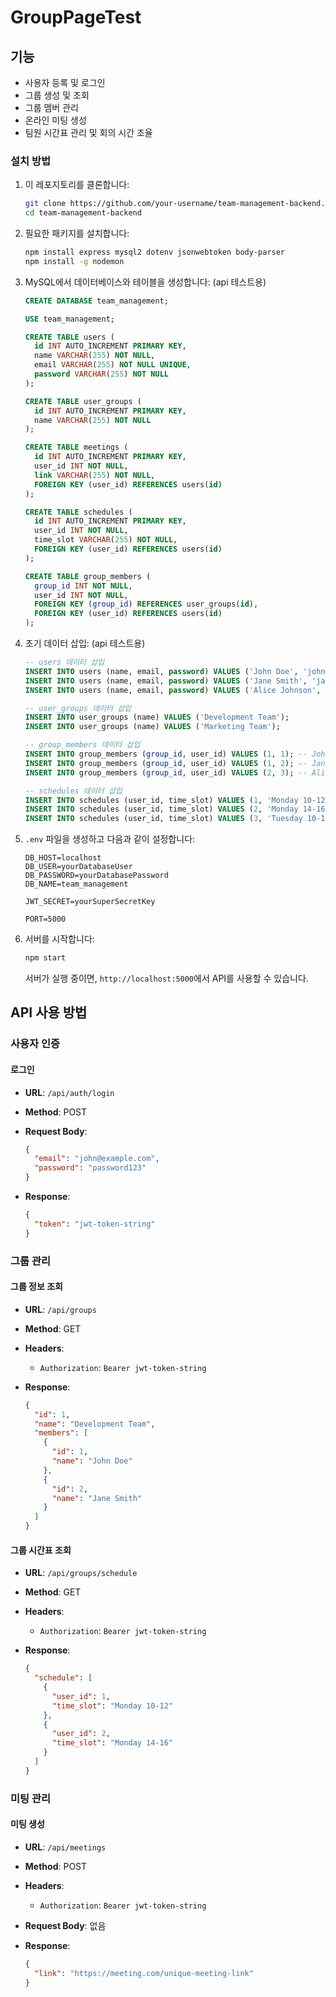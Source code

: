 # GroupPageTest

## 기능

- 사용자 등록 및 로그인
- 그룹 생성 및 조회
- 그룹 멤버 관리
- 온라인 미팅 생성
- 팀원 시간표 관리 및 회의 시간 조율


### 설치 방법

1. 이 레포지토리를 클론합니다:

    ```sh
    git clone https://github.com/your-username/team-management-backend.git
    cd team-management-backend
    ```

2. 필요한 패키지를 설치합니다:

    ```sh
    npm install express mysql2 dotenv jsonwebtoken body-parser
    npm install -g nodemon  

    ```

3. MySQL에서 데이터베이스와 테이블을 생성합니다: (api 테스트용)

    ```sql
    CREATE DATABASE team_management;

    USE team_management;

    CREATE TABLE users (
      id INT AUTO_INCREMENT PRIMARY KEY,
      name VARCHAR(255) NOT NULL,
      email VARCHAR(255) NOT NULL UNIQUE,
      password VARCHAR(255) NOT NULL
    );

    CREATE TABLE user_groups (
      id INT AUTO_INCREMENT PRIMARY KEY,
      name VARCHAR(255) NOT NULL
    );

    CREATE TABLE meetings (
      id INT AUTO_INCREMENT PRIMARY KEY,
      user_id INT NOT NULL,
      link VARCHAR(255) NOT NULL,
      FOREIGN KEY (user_id) REFERENCES users(id)
    );

    CREATE TABLE schedules (
      id INT AUTO_INCREMENT PRIMARY KEY,
      user_id INT NOT NULL,
      time_slot VARCHAR(255) NOT NULL,
      FOREIGN KEY (user_id) REFERENCES users(id)
    );

    CREATE TABLE group_members (
      group_id INT NOT NULL,
      user_id INT NOT NULL,
      FOREIGN KEY (group_id) REFERENCES user_groups(id),
      FOREIGN KEY (user_id) REFERENCES users(id)
    );
    ```

4. 초기 데이터 삽입: (api 테스트용)

    ```sql
    -- users 데이터 삽입
    INSERT INTO users (name, email, password) VALUES ('John Doe', 'john@example.com', 'password123');
    INSERT INTO users (name, email, password) VALUES ('Jane Smith', 'jane@example.com', 'password123');
    INSERT INTO users (name, email, password) VALUES ('Alice Johnson', 'alice@example.com', 'password123');

    -- user_groups 데이터 삽입
    INSERT INTO user_groups (name) VALUES ('Development Team');
    INSERT INTO user_groups (name) VALUES ('Marketing Team');

    -- group_members 데이터 삽입
    INSERT INTO group_members (group_id, user_id) VALUES (1, 1); -- John Doe in Development Team
    INSERT INTO group_members (group_id, user_id) VALUES (1, 2); -- Jane Smith in Development Team
    INSERT INTO group_members (group_id, user_id) VALUES (2, 3); -- Alice Johnson in Marketing Team

    -- schedules 데이터 삽입
    INSERT INTO schedules (user_id, time_slot) VALUES (1, 'Monday 10-12'); -- John Doe
    INSERT INTO schedules (user_id, time_slot) VALUES (2, 'Monday 14-16'); -- Jane Smith
    INSERT INTO schedules (user_id, time_slot) VALUES (3, 'Tuesday 10-12'); -- Alice Johnson
    ```

5. `.env` 파일을 생성하고 다음과 같이 설정합니다:

    ```plaintext
    DB_HOST=localhost
    DB_USER=yourDatabaseUser
    DB_PASSWORD=yourDatabasePassword
    DB_NAME=team_management

    JWT_SECRET=yourSuperSecretKey

    PORT=5000
    ```

6. 서버를 시작합니다:

    ```sh
    npm start
    ```

    서버가 실행 중이면, `http://localhost:5000`에서 API를 사용할 수 있습니다.

## API 사용 방법

### 사용자 인증

#### 로그인

- **URL**: `/api/auth/login`
- **Method**: POST
- **Request Body**:

    ```json
    {
      "email": "john@example.com",
      "password": "password123"
    }
    ```

- **Response**:

    ```json
    {
      "token": "jwt-token-string"
    }
    ```

### 그룹 관리

#### 그룹 정보 조회

- **URL**: `/api/groups`
- **Method**: GET
- **Headers**:
    - `Authorization`: `Bearer jwt-token-string`

- **Response**:

    ```json
    {
      "id": 1,
      "name": "Development Team",
      "members": [
        {
          "id": 1,
          "name": "John Doe"
        },
        {
          "id": 2,
          "name": "Jane Smith"
        }
      ]
    }
    ```

#### 그룹 시간표 조회

- **URL**: `/api/groups/schedule`
- **Method**: GET
- **Headers**:
    - `Authorization`: `Bearer jwt-token-string`

- **Response**:

    ```json
    {
      "schedule": [
        {
          "user_id": 1,
          "time_slot": "Monday 10-12"
        },
        {
          "user_id": 2,
          "time_slot": "Monday 14-16"
        }
      ]
    }
    ```

### 미팅 관리

#### 미팅 생성

- **URL**: `/api/meetings`
- **Method**: POST
- **Headers**:
    - `Authorization`: `Bearer jwt-token-string`

- **Request Body**: 없음
- **Response**:

    ```json
    {
      "link": "https://meeting.com/unique-meeting-link"
    }
    ```

